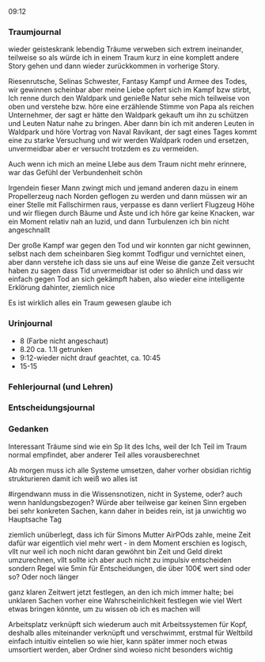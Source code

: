 09:12

### Traumjournal
wieder geisteskrank lebendig
Träume verweben sich extrem ineinander, teilweise so als würde ich in einem Traum kurz in eine komplett andere Story gehen und dann wieder zurückkommen in vorherige Story.

Riesenrutsche, Selinas Schwester, Fantasy Kampf und Armee des Todes, wir gewinnen scheinbar aber meine Liebe opfert sich im Kampf bzw stirbt, Ich renne durch den Waldpark und genieße Natur sehe mich teilweise von oben und verstehe bzw. höre eine erzählende Stimme von Papa als reichen Unternehmer, der sagt er hätte den Waldpark gekauft um ihn zu schützen und Leuten Natur nahe zu bringen. Aber dann bin ich mit anderen Leuten in Waldpark und höre Vortrag von Naval Ravikant, der sagt eines Tages kommt eine zu starke Versuchung und wir werden Waldpark roden und ersetzen, unvermeidbar aber er versucht trotzdem es zu vermeiden.

Auch wenn ich mich an meine LIebe aus dem Traum nicht mehr erinnere, war das Gefühl der Verbundenheit schön

Irgendein fieser Mann zwingt mich und jemand anderen dazu in einem Propellerzeug nach Norden geflogen zu werden und dann müssen wir an einer Stelle mit Fallschirmen raus, verpasse es dann verliert Flugzeug Höhe und wir fliegen durch Bäume und Äste und ich höre gar keine Knacken, war ein Moment relativ nah an luzid, und dann Turbulenzen ich bin nicht angeschnallt

Der große Kampf war gegen den Tod und wir konnten gar nicht gewinnen, selbst nach dem scheinbaren Sieg kommt Todfigur und vernichtet einen, aber dann verstehe ich dass sie uns auf eine Weise die ganze Zeit versucht haben zu sagen dass Tid unvermeidbar ist oder so ähnlich und dass wir einfach gegen Tod an sich gekämpft haben, also wieder eine intelligente Erklörung dahinter, ziemlich nice

Es ist wirklich alles ein Traum gewesen glaube ich
### Urinjournal
- 8 (Farbe nicht angeschaut)
- 8.20 ca. 1.1l getrunken
- 9:12-wieder nicht drauf geachtet, ca. 10:45
- 15-15
### Fehlerjournal (und Lehren)
### Entscheidungsjournal

### Gedanken
      

Interessant Träume sind wie ein Sp lit des Ichs, weil der Ich Teil im Traum normal empfindet, aber anderer Teil alles vorausberechnet

Ab morgen muss ich alle Systeme umsetzen, daher vorher obsidian richtig strukturieren damit ich weiß wo alles ist

\#irgendwann muss in die Wissensnotizen, nicht in Systeme, oder? auch wenn hanldungsbezogen?
Würde aber teilweise gar keinen Sinn ergeben bei sehr konkreten Sachen, kann daher in beides rein, ist ja unwichtig wo Hauptsache Tag

ziemlich unüberlegt, dass ich für Simons Mutter AirPOds zahle, meine Zeit dafür war eigentlich viel mehr wert - in dem Moment erschien es logisch, vllt nur weil ich noch nicht daran gewöhnt bin Zeit und Geld direkt umzurechnen, vllt sollte ich aber auch nicht zu impulsiv entscheiden sondern Regel wie 5min für Entscheidungen, die über 100€ wert sind oder so? Oder noch länger

ganz klaren Zeitwert jetzt festlegen, an den ich mich immer halte; bei unklaren Sachen vorher eine Wahrscheinlichkeit festlegen wie viel Wert etwas bringen könnte, um zu wissen ob ich es machen will

Arbeitsplatz verknüpft sich wiederum auch mit Arbeitssystemen für Kopf, deshalb 
alles miteinander verknüpft und verschwimmt, erstmal für Weltbild einfach intuitiv eintelien so wie hier, kann später immer noch etwas umsortiert werden, aber Ordner sind woieso nicht besonders wichtig